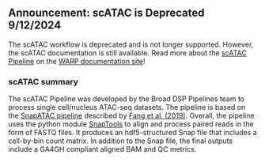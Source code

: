
## Announcement: scATAC is Deprecated 9/12/2024

The scATAC workflow is deprecated and is not longer supported. However, the scATAC documentation is still available. Read more about the [scATAC Pipeline](https://broadinstitute.github.io/warp/docs/Pipelines/Single_Cell_ATAC_Seq_Pipeline/README) on the [WARP documentation site](https://broadinstitute.github.io/warp/)!

### scATAC summary


The scATAC Pipeline was developed by the Broad DSP Pipelines team to process single cell/nucleus ATAC-seq datasets. The pipeline is based on the [SnapATAC pipeline](https://github.com/r3fang/SnapATAC) described by [Fang et al. (2019)](https://www.biorxiv.org/content/10.1101/615179v2.full). Overall, the pipeline uses the python module [SnapTools](https://github.com/r3fang/SnapTools) to align and process paired reads in the form of FASTQ files. It produces an hdf5-structured Snap file that includes a cell-by-bin count matrix. In addition to the Snap file, the final outputs include a GA4GH compliant aligned BAM and QC metrics.
